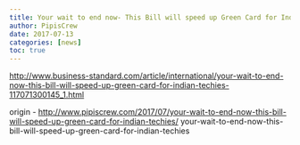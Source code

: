 ```yaml
---
title: Your wait to end now- This Bill will speed up Green Card for Indian techies
author: PipisCrew
date: 2017-07-13
categories: [news]
toc: true
---
```


http://www.business-standard.com/article/international/your-wait-to-end-now-this-bill-will-speed-up-green-card-for-indian-techies-117071300145_1.html

origin - http://www.pipiscrew.com/2017/07/your-wait-to-end-now-this-bill-will-speed-up-green-card-for-indian-techies/ your-wait-to-end-now-this-bill-will-speed-up-green-card-for-indian-techies